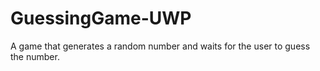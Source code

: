 # GuessingGame-UWP
A game that generates a random number and waits for the user to guess the number.
